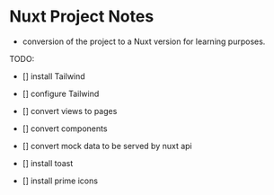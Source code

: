 # Nuxt Project Notes
- conversion of the project to a Nuxt version for learning purposes.


TODO:
- [] install Tailwind
- [] configure Tailwind
- [] convert views to pages
- [] convert components
- [] convert mock data to be served by nuxt api

- [] install toast
- [] install prime icons